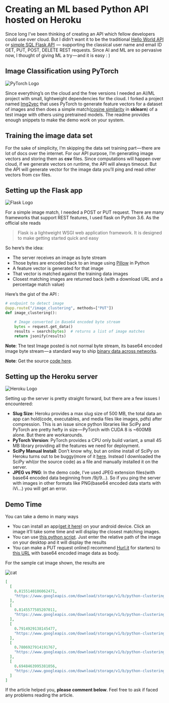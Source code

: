 # Creating an ML based Python API hosted on Heroku

Since long I’ve been thinking of creating an API which fellow developers could use over cloud. But I didn’t want it to be the traditional [Hello World API](https://github.com/shubhamvadhera/hello-world-rest) or [simple SQL Flask API](https://medium.com/python-pandemonium/build-simple-restful-api-with-python-and-flask-part-1-fae9ff66a706)  —  supporting the classical user name and email ID GET, PUT, POST, DELETE REST requests. Since AI and ML are so pervasive now, I thought of giving ML a try — and it is easy : )

## Image Classification using PyTorch
![PyTorch Logo](https://cdn-images-1.medium.com/max/800/1*t6hCM90evdnlPw4l9VK3AQ.png)

Since everything’s on the cloud and the free versions I needed an AI/ML project with small, lightweight dependencies for the cloud. I forked a project named [Img2vec](https://github.com/christiansafka/img2vec) that uses PyTorch to generate feature vectors for a dataset of images and then does a simple match([cosine similarity](http://scikit-learn.org/stable/modules/generated/sklearn.metrics.pairwise.cosine_similarity.html) in **sklearn**) of a test image with others using pretrained models. The readme provides enough snippets to make the demo work on your system.

## Training the image data set

For the sake of simplicity, I’m skipping the data set training part — there are lot of docs over the internet. For our API purpose, I’m generating image vectors and storing them as **csv** files. Since computations will happen over cloud, if we generate vectors on runtime, the API will always timeout. But the API will generate vector for the image data you’ll ping and read other vectors from csv files.

## Setting up the Flask app
![Flask Logo](https://cdn-images-1.medium.com/max/800/1*H3aEP7X3hd7wVCigrF3O1Q.png)

For a simple image match, I needed a POST or PUT request. There are many frameworks that support REST features, I used flask on Python 3.6. As the official site reads

> Flask is a lightweight WSGI web application framework. It is designed to make getting started quick and easy

So here’s the idea:

+ The server receives an image as byte stream
+ Those bytes are encoded back to an image using [Pillow](https://pillow.readthedocs.io/en/5.1.x/) in Python
+ A feature vector is generated for that image
+ That vector is matched against the training data images
+ Closest matching images are returned back (with a download URL and a percentage match value)

Here’s the gist of the API :

```python
# endpoint to detect image
@app.route("/image_clustering", methods=["PUT"])
def image_clustering():

    # Image converted in Base64 encoded byte stream
    bytes = request.get_data()
    results = search(bytes)  # returns a list of image matches
    return jsonify(results)
```
**Note**: The test Image posted is not normal byte stream, its base64 encoded image byte stream — a standard way to ship [binary data across networks](https://stackoverflow.com/questions/201479/what-is-base-64-encoding-used-for).

**Note**: Get the source [code here](https://github.com/AKS1996/k-means-clustering-api).

## Setting up the Heroku server
![Heroku Logo](https://cdn-images-1.medium.com/max/800/1*w2RAR48UbSAYv-6y_V-cdA.png)

Setting up the server is pretty straight forward, but there are a few issues I encountered:

+ **Slug Size**: Heroku provides a max slug size of 500 MB, the total data an app can hold(code, executables, and media files like images, pdfs) after compression. This is an issue since python libraries like SciPy and PyTorch are pretty hefty in size — PyTorch with CUDA 8 is ~600MB alone. But there are workarounds.
+ **PyTorch Version**: PyTorch provides a CPU only build variant, a small 45 MB library providing all the features we need for deployment.
+ **SciPy Manual Install**: Don’t know why, but an online install of SciPy on Heroku turns out to be buggy(more of it [here](https://stackoverflow.com/a/37648960/8243704). Instead I downloaded the SciPy whl(or the source code) as a file and manually installed it on the server.
+ **JPEG vs PNG**: In the demo code, I’ve used JPEG extension files(with base64 encoded data beginning from /9j/9…). So if you ping the server with images in other formats like PNG(base64 encoded data starts with iVi…) you will get an error.

## Demo Time
You can take a demo in many ways

+ You can install an app([get it here](https://github.com/AKS1996/k-means-clustering-api/blob/master/ImageMatch.apk)) on your android device. Click an image it’ll take some time and will display the closest matching images.
+ You can use [this python script](https://github.com/AKS1996/k-means-clustering-api/blob/master/sample_python_script.py). Just enter the relative path of the image on your desktop and it will display the results
+ You can make a PUT request online(I recommend [Hurl.it](https://www.hurl.it/) for starters) to [this URL](http://beard-app.herokuapp.com/image_clustering) with base64 encoded image data as body.

For the sample cat image shown, the results are

![cat](https://cdn-images-1.medium.com/max/800/1*Bo-R0IHSwuCVQOceaS9X1Q.jpeg)

```json
[
  [
    0.8155140106062471, 
    "https://www.googleapis.com/download/storage/v1/b/python-clustering-api.appspot.com/o/images%2FFace%2F124.jpg?generation=1522585329188523&alt=media"
  ], 
  [
    0.8145577585207011, 
    "https://www.googleapis.com/download/storage/v1/b/python-clustering-api.appspot.com/o/images%2FFace%2F242.jpg?generation=1522585299229997&alt=media"
  ], 
  [
    0.7914929138145477, 
    "https://www.googleapis.com/download/storage/v1/b/python-clustering-api.appspot.com/o/images%2FFace%2F212.jpg?generation=1522584727478100&alt=media"
  ], 
  [
    0.7806927914191767, 
    "https://www.googleapis.com/download/storage/v1/b/python-clustering-api.appspot.com/o/images%2FFace%2F099.jpg?generation=1522585251917855&alt=media"
  ], 
  [
    0.6948463995381056, 
    "https://www.googleapis.com/download/storage/v1/b/python-clustering-api.appspot.com/o/images%2FFace%2F119.jpg?generation=1522584693369035&alt=media"
  ]
]
```

If the article helped you, **please comment below**. Feel free to ask if faced any problems reading the article.
